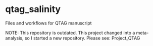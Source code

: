 # qtag_salinity
Files and workflows for QTAG manuscript

NOTE:
This repository is outdated. This project changed into a meta-analysis, so I started a new repository. Please see:
Project_QTAG
